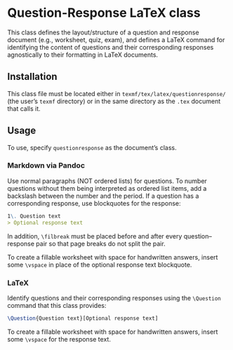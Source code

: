 
# Question-Response LaTeX class

This class defines the layout/structure of a question and response document (e.g., worksheet, quiz, exam), and defines a LaTeX command for identifying the content of questions and their corresponding responses agnostically to their formatting in LaTeX documents.

## Installation

This class file must be located either in `texmf/tex/latex/questionresponse/` (the user’s `texmf` directory) or in the same directory as the `.tex` document that calls it.

## Usage

To use, specify `questionresponse` as the document’s class.

### Markdown via Pandoc

Use normal paragraphs (NOT ordered lists) for questions.
To number questions without them being interpreted as ordered list items, add a backslash between the number and the period.
If a question has a corresponding response, use blockquotes for the response:
```markdown
1\. Question text
> Optional response text
```

In addition, `\filbreak` must be placed before and after every question–response pair so that page breaks do not split the pair.

To create a fillable worksheet with space for handwritten answers, insert some `\vspace` in place of the optional response text blockquote.

### LaTeX

Identify questions and their corresponding responses using the `\Question` command that this class provides:
```latex
\Question{Question text}[Optional response text]
```

To create a fillable worksheet with space for handwritten answers, insert some `\vspace` for the response text.
